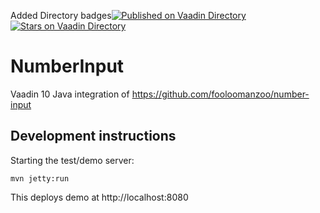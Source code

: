 Added Directory badges[![Published on Vaadin  Directory](https://img.shields.io/badge/Vaadin%20Directory-published-00b4f0.svg)](https://vaadin.com/directory/component/numberinput)
[![Stars on Vaadin Directory](https://img.shields.io/vaadin-directory/star/numberinput.svg)](https://vaadin.com/directory/component/numberinput)

# NumberInput

Vaadin 10 Java integration of https://github.com/fooloomanzoo/number-input

## Development instructions

Starting the test/demo server:
```
mvn jetty:run
```

This deploys demo at http://localhost:8080


